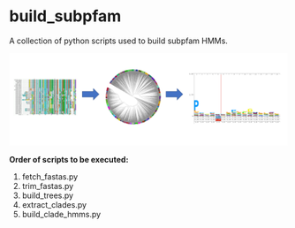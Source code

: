 # build_subpfam
A collection of python scripts used to build subpfam HMMs.

![subpfam](subpfam.png)

**Order of scripts to be executed:**
1. fetch_fastas.py
2. trim_fastas.py
3. build_trees.py
4. extract_clades.py
5. build_clade_hmms.py
